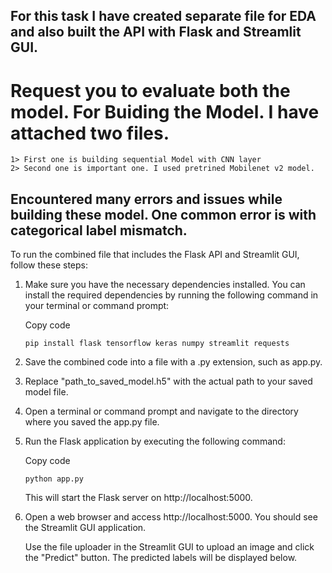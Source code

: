 ## For this task I have created separate file for EDA and also built the API with Flask and Streamlit GUI.

# Request you to evaluate both the model. For Buiding the Model. I have attached two files. 
    1> First one is building sequential Model with CNN layer
    2> Second one is important one. I used pretrined Mobilenet v2 model. 
## Encountered many errors and issues while building these model. One common error is with categorical label mismatch.
To run the combined file that includes the Flask API and Streamlit GUI, follow these steps:

1) Make sure you have the necessary dependencies installed. You can install the required dependencies by running the following command in your terminal or command prompt:

    Copy code
    ```
    pip install flask tensorflow keras numpy streamlit requests
    ```
2) Save the combined code into a file with a .py extension, such as app.py.

3) Replace "path_to_saved_model.h5" with the actual path to your saved model file.

4) Open a terminal or command prompt and navigate to the directory where you saved the app.py file.

5) Run the Flask application by executing the following command:

    Copy code
    ```
    python app.py
    ```
    This will start the Flask server on http://localhost:5000.

6) Open a web browser and access http://localhost:5000. You should see the Streamlit GUI application.

   Use the file uploader in the Streamlit GUI to upload an image and click the "Predict" button. The predicted labels will be displayed below.
